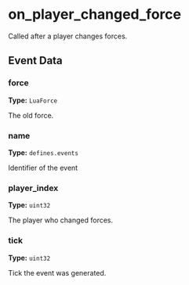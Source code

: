 # on_player_changed_force

Called after a player changes forces.

## Event Data

### force

**Type:** `LuaForce`

The old force.

### name

**Type:** `defines.events`

Identifier of the event

### player_index

**Type:** `uint32`

The player who changed forces.

### tick

**Type:** `uint32`

Tick the event was generated.

